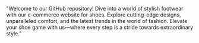 "Welcome to our GitHub repository! Dive into a world of stylish footwear with our e-commerce website for shoes. Explore cutting-edge designs, unparalleled comfort, and the latest trends in the world of fashion. Elevate your shoe game with us—where every step is a stride towards extraordinary style."
